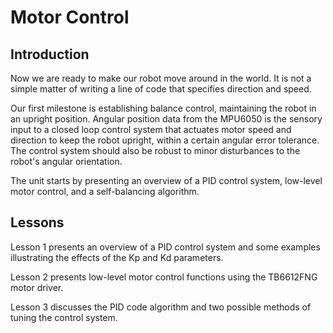 # Motor Control

## Introduction

Now we are ready to make our robot move around in the world. It is not a simple matter of writing a line of code that specifies direction and speed.

Our first milestone is establishing balance control, maintaining the robot in an upright position. Angular position data from the MPU6050 is the sensory input to a closed loop control system that actuates motor speed and direction to keep the robot upright, within a certain angular error tolerance. The control system should also be robust to minor disturbances to the robot's angular orientation.

The unit starts by presenting an overview of a PID control system, low-level motor control, and a self-balancing algorithm. 



## Lessons

Lesson 1 presents an overview of a PID control system and some examples illustrating the effects of the Kp and Kd parameters.

Lesson 2 presents low-level motor control functions using the TB6612FNG motor driver.

Lesson 3 discusses the PID code algorithm and two possible methods of tuning the control system.
